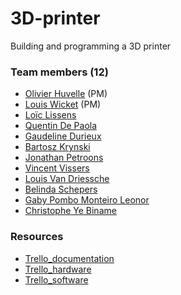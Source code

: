 # 3D-printer
Building and programming a 3D printer

### Team members (12) 
* [Olivier Huvelle](https://github.com/olivierHuvelle) (PM)
* [Louis Wicket](https://github.com/512LouisWicket) (PM)
* [Loïc Lissens](https://github.com/LoicLissens)
* [Quentin De Paola](https://github.com/quendepa)
* [Gaudeline Durieux](https://github.com/Gaudeline)
* [Bartosz Krynski](https://github.com/krynskibartosz)
* [Jonathan Petroons](https://github.com/petroons-jonathan)
* [Vincent Vissers](https://github.com/Vincent-120)
* [Louis Van Driessche](https://github.com/Louis-vd)
* [Belinda Schepers](https://github.com/belindaschepers)
* [Gaby Pombo Monteiro Leonor](https://github.com/Gabypml)
* [Christophe Ye Biname](https://github.com/christophe-ye-biname)

### Resources
* [Trello_documentation](https://trello.com/b/goVn9zqa/imprimante3ddocumentation)
* [Trello_hardware](https://trello.com/b/MOCTHFVg/imprimante3dhardware)
* [Trello_software](https://trello.com/b/lOgzFnud/imprimante3dsoftware)

